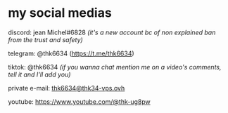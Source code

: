 # my social medias
discord: jean Michel#6828 *(it's a new account bc of non explained ban from the trust and safety)*  
  
telegram: @thk6634 (https://t.me/thk6634)  
  
tiktok: @thk6634 *(if you wanna chat mention me on a video's comments, tell it and I'll add you)*  
  
private e-mail: thk6634@thk34-vps.ovh  
  
youtube: https://www.youtube.com/@thk-ug8pw
